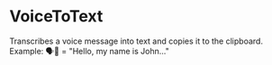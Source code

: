 # VoiceToText

Transcribes a voice message into text and copies it to the clipboard.  
Example: 🗣️💬 = "Hello, my name is John..."

